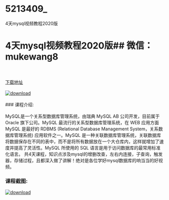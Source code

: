 # 5213409_
4天mysql视频教程2020版
# 4天mysql视频教程2020版## 微信：mukewang8
<br/></br>[下载地址](http://www.36tz.cn/article/5213409 "下载地址")
<br/></br>[![download](http://36tz.cn/muke_img/2020_05_2-154.png "下载地址")](http://www.36tz.cn/article/5213409 "下载地址")
<br/></br>### 课程介绍:<br/></br>MySQL是一个关系型数据库管理系统，由瑞典 MySQL AB 公司开发，目前属于 Oracle 旗下公司。MySQL 最流行的关系型数据库管理系统，在 WEB 应用方面 MySQL 是最好的 RDBMS (Relational Database Management System，关系数据库管理系统) 应用软件之一。MySQL 是一种关联数据库管理系统，关联数据库将数据保存在不同的表中，而不是将所有数据放在一个大仓库内，这样就增加了速度并提高了灵活性。MySQL 所使用的 SQL 语言是用于访问数据库的最常用标准化语言。
共4天课程，知识点涉及mysql的增删改查，左右内连接，子查询，触发器，存储过程，且都深入做了讲解！绝对是各位学好mysql数据库的响当当的好视频。

### 课程截图:
[![download](http://36tz.cn/muke_img/2020_05_1-163.png "下载地址")](http://www.36tz.cn/article/5213409 "下载地址")
